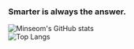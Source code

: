 ### Smarter is always the answer.

![Minseom's GitHub stats](https://github-readme-stats.vercel.app/api?username=alstja98&show_icons=true&theme=great-gatsby) <br>
![Top Langs](https://github-readme-stats.vercel.app/api/top-langs/?username=alstja98&layout=compact&theme=great-gatsby)

<!--
**alstja98/alstja98** is a ✨ _special_ ✨ repository because its `README.md` (this file) appears on your GitHub profile.

Here are some ideas to get you started:

- 🔭 I’m currently working on ...
- 🌱 I’m currently learning ...
- 👯 I’m looking to collaborate on ...
- 🤔 I’m looking for help with ...
- 💬 Ask me about ...
- 📫 How to reach me: ...
- 😄 Pronouns: ...
- ⚡ Fun fact: ...
-->
